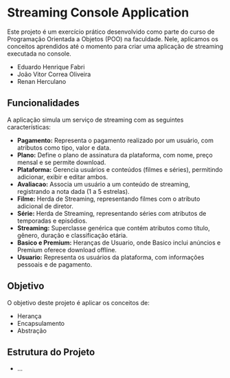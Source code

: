# Streaming Console Application

Este projeto é um exercício prático desenvolvido como parte do curso de Programação Orientada a Objetos (POO) na faculdade. Nele, aplicamos os conceitos aprendidos até o momento para criar uma aplicação de streaming executada no console.

- Eduardo Henrique Fabri
- João Vitor Correa Oliveira
- Renan Herculano

## Funcionalidades

A aplicação simula um serviço de streaming com as seguintes características:

- **Pagamento:** Representa o pagamento realizado por um usuário, com atributos como tipo, valor e data.
- **Plano:** Define o plano de assinatura da plataforma, com nome, preço mensal e se permite download.
- **Plataforma:** Gerencia usuários e conteúdos (filmes e séries), permitindo adicionar, exibir e editar ambos.
- **Avaliacao:** Associa um usuário a um conteúdo de streaming, registrando a nota dada (1 a 5 estrelas).
- **Filme:** Herda de Streaming, representando filmes com o atributo adicional de diretor.
- **Série:** Herda de Streaming, representando séries com atributos de temporadas e episódios.
- **Streaming:** Superclasse genérica que contém atributos como título, gênero, duração e classificação etária.
- **Basico e Premium:** Heranças de Usuario, onde Basico inclui anúncios e Premium oferece download offline.
- **Usuario:** Representa os usuários da plataforma, com informações pessoais e de pagamento.

## Objetivo

O objetivo deste projeto é aplicar os conceitos de:

- Herança
- Encapsulamento
- Abstração

## Estrutura do Projeto

- ...
